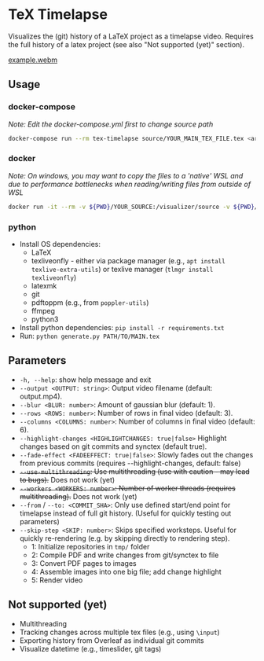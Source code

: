 # TeX Timelapse

Visualizes the (git) history of a LaTeX project as a timelapse video. Requires the full history of a latex project (see also "Not supported (yet)" section).

[example.webm](https://user-images.githubusercontent.com/2853456/212557287-f717ed4b-2a64-4d33-afd4-96a2513947f1.webm)


## Usage
### docker-compose
*Note: Edit the docker-compose.yml first to change source path*
```bash
docker-compose run --rm tex-timelapse source/YOUR_MAIN_TEX_FILE.tex <arguments>
```

### docker
*Note: On windows, you may want to copy the files to a 'native' WSL and due to performance bottlenecks when reading/writing files from outside of WSL*
```bash
docker run -it --rm -v ${PWD}/YOUR_SOURCE:/visualizer/source -v ${PWD}/tmp:/visualizer/tmp -v ${PWD}/output:/visualizer/output sebih/tex-timelapse source/YOUR_MAIN.tex
```

### python
- Install OS dependencies:
  - LaTeX
  - texliveonfly - either via package manager (e.g., `apt install texlive-extra-utils`) or texlive manager (`tlmgr install texliveonfly`)
  - latexmk
  - git
  - pdftoppm (e.g., from `poppler-utils`)
  - ffmpeg
  - python3
- Install python dependencies: `pip install -r requirements.txt`
- Run: `python generate.py PATH/TO/MAIN.tex`


## Parameters
  - `-h, --help`: show help message and exit
  - `--output <OUTPUT: string>`: Output video filename (default: output.mp4).
  - `--blur <BLUR: number>`: Amount of gaussian blur (default: 1).
  - `--rows <ROWS: number>`: Number of rows in final video (default: 3).
  - `--columns <COLUMNS: number>`: Number of columns in final video (default: 6).
  - `--highlight-changes <HIGHLIGHTCHANGES: true|false>` Highlight changes based on git commits and synctex (default true).
  - `--fade-effect <FADEEFFECT: true|false>`: Slowly fades out the changes from previous commits (requires --highlight-changes, default: false)
  - ~~`--use-multithreading`: Use multithreading (use with caution - may lead to bugs).~~ Does not work (yet)
  - ~~`--workers <WORKERS: number>`: Number of worker threads (requires multithreading).~~ Does not work (yet)
  - `--from` / `--to: <COMMIT_SHA>`: Only use defined start/end point for timelapse instead of full git history. (Useful for quickly testing out parameters)
  - `--skip-step <SKIP: number>`: Skips specified worksteps. Useful for quickly re-rendering (e.g. by skipping directly to rendering step).
    - 1: Initialize repositories in `tmp/` folder
    - 2: Compile PDF and write changes from git/synctex to file
    - 3: Convert PDF pages to images
    - 4: Assemble images into one big file; add change highlight
    - 5: Render video

## Not supported (yet)
- Multithreading
- Tracking changes across multiple tex files (e.g., using `\input`)
- Exporting history from Overleaf as individual git commits
- Visualize datetime (e.g., timeslider, git tags)
